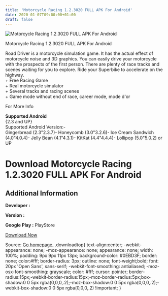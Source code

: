 ```yaml
---
title: 'Motorcycle Racing 1.2.3020 FULL APK For Android'
date: 2020-01-07T09:00:00+01:00
draft: false
---
```


![Motorcycle Racing 1.2.3020 FULL APK For Android](https://i0.wp.com/apkhome.net/wp-content/uploads/2017/06/Motorcycle-Racing-1.2.3020.png "Motorcycle Racing 1.2.3020 FULL APK For Android")

  

Motorcycle Racing 1.2.3020 FULL APK For Android

Road Driver is a motorcycle simulation game. It has the actual effect of motorcycle noise and 3D graphics. You can easily drive your motorcycle with the prospects of the first person. There are plenty of race tracks and scenes waiting for you to explore. Ride your Superbike to accelerate on the highway.  
\+ Free Racing Game  
\+ Real motorcycle simulator  
\+ Several tracks and racing scenes  
\+ Game mode without end of race, career mode, mode d'or

For More Info

**Supported Android**  
{2.3 and UP}  
Supported Android Version:-  
Gingerbread (2.3"2.3.7)- Honeycomb (3.0"3.2.6)- Ice Cream Sandwich (4.0"4.0.4)- Jelly Bean (4.1"4.3.1)- KitKat (4.4"4.4.4)- Lollipop (5.0"5.0.2) or UP

Download Motorcycle Racing 1.2.3020 FULL APK For Android
========================================================

Additional Information
----------------------

**Developer :**

**Version :**

**Google Play :** PlayStore

  

[Download Now](https://store4app.co/post/motorcycle-racing-1-2-3020-full-apk-for-android_1573671840)

  
Source: [Go homepage.](https://store4app.co/post/motorcycle-racing-1-2-3020-full-apk-for-android_1573671840) .downloadtop{ text-align:center; -webkit-appearance: none; -moz-appearance: none; appearance: none; width: 100%; padding: 9px 9px 11px 13px; background-color: #0EBD3F; border: none; color:#fff; border-radius: 3px; outline: none; font-weight;bold; font: 20px 'Open Sans', sans-serif; -webkit-font-smoothing: antialiased; -moz-osx-font-smoothing: grayscale; color: #fff; cursor: pointer; border-radius:15px;-webkit-border-radius:15px;-moz-border-radius:5px;box-shadow:0 0 5px rgba(0,0,0,.2);-moz-box-shadow:0 0 5px rgba(0,0,0,.2);-webkit-box-shadow:0 0 5px rgba(0,0,0,.2) !important; }